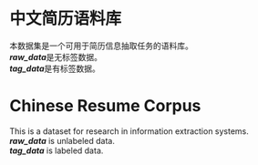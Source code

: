 # 中文简历语料库
本数据集是一个可用于简历信息抽取任务的语料库。  
***raw_data***是无标签数据。  
***tag_data***是有标签数据。  

# Chinese Resume Corpus
This is a dataset for research in information extraction systems.  
***raw_data*** is unlabeled data.  
***tag_data*** is labeled data.  
